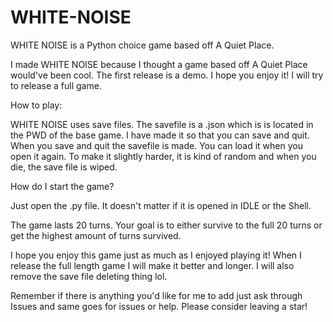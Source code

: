 # WHITE-NOISE
WHITE NOISE is a Python choice game based off A Quiet Place.

I made WHITE NOISE because I thought a game based off A Quiet Place would've been cool. The first release is a demo. I hope you enjoy it! I will try to release a full game.

How to play:

WHITE NOISE uses save files. The savefile is a .json which is is located in the PWD of the base game. I have made it so that you can save and quit. When you save and quit the savefile is made. You can load it when you open it again. To make it slightly harder, it is kind of random and when you die, the save file is wiped.

How do I start the game?

Just open the .py file. It doesn't matter if it is opened in IDLE or the Shell.

The game lasts 20 turns. Your goal is to either survive to the full 20 turns or get the highest amount of turns survived.

I hope you enjoy this game just as much as I enjoyed playing it! When I release the full length game I will make it better and longer. I will also remove the save file deleting thing lol.

Remember if there is anything you'd like for me to add just ask through Issues and same goes for issues or help. Please consider leaving a star!
